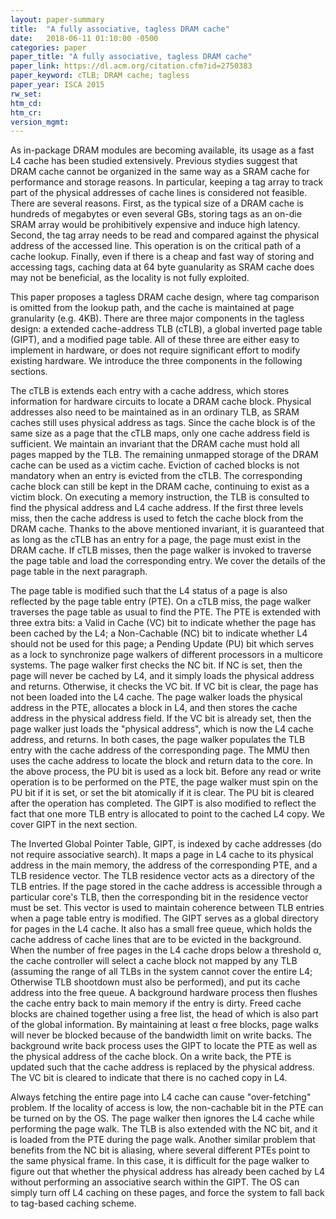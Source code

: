 ```yaml
---
layout: paper-summary
title:  "A fully associative, tagless DRAM cache"
date:   2018-06-11 01:10:00 -0500
categories: paper
paper_title: "A fully associative, tagless DRAM cache"
paper_link: https://dl.acm.org/citation.cfm?id=2750383
paper_keyword: cTLB; DRAM cache; tagless
paper_year: ISCA 2015
rw_set: 
htm_cd: 
htm_cr: 
version_mgmt: 
---
```

  
As in-package DRAM modules are becoming available, its usage as a fast L4 cache has been studied extensively. 
Previous stydies suggest that DRAM cache cannot be organized in the same way as a SRAM cache for performance 
and storage reasons. In particular, keeping a tag array to track part of the physical addresses of cache lines 
is considered not feasible. There are several reasons. First, as the typical size of a DRAM cache is hundreds 
of megabytes or even several GBs, storing tags as an on-die SRAM array would be prohibitively expensive and induce 
high latency. Second, the tag array needs to be read and compared against the physical address of the accessed line. 
This operation is on the critical path of a cache lookup. Finally, even if there is a cheap and fast 
way of storing and accessing tags, caching data at 64 byte guanularity as SRAM cache does may not be beneficial,
as the locality is not fully exploited.

This paper proposes a tagless DRAM cache design, where tag comparison is omitted from the lookup path, and 
the cache is maintained at page granularity (e.g. 4KB). There are three major components in the tagless design:
a extended cache-address TLB (cTLB), a global inverted page table (GIPT), and a modified page table. 
All of these three are either easy to implement in hardware, or does not require significant effort to modify 
existing hardware. We introduce the three components in the following sections.

The cTLB is extends each entry with a cache address, which stores information for hardware circuits to locate
a DRAM cache block. Physical addresses also need to be maintained as in an ordinary TLB, as SRAM caches still 
uses physical address as tags. Since the cache block is of the same size as a page that the cTLB maps, only one 
cache address field is sufficient. We maintain an invariant that the DRAM cache must hold all pages mapped by the 
TLB. The remaining unmapped storage of the DRAM cache can be used as a victim cache. Eviction of cached blocks is 
not mandatory when an entry is evicted from the cTLB. The corresponding cache block can still be kept in the DRAM 
cache, continuing to exist as a victim block. On executing a memory instruction, the TLB is consulted to find the 
physical address and L4 cache address. If the first three levels miss, then the cache address is used to fetch the 
cache block from the DRAM cache. Thanks to the above mentioned invariant, it is guaranteed that as long as the cTLB 
has an entry for a page, the page must exist in the DRAM cache. If cTLB misses, then the page walker is invoked to 
traverse the page table and load the corresponding entry. We cover the details of the page table in the next paragraph.

The page table is modified such that the L4 status of a page is also reflected by the page table entry (PTE).
On a cTLB miss, the page walker traverses the page table as usual to find the PTE. The PTE is extended with three extra
bits: a Valid in Cache (VC) bit to indicate whether the page has been cached by the L4; a Non-Cachable (NC) bit
to indicate whether L4 should not be used for this page; a Pending Update (PU) bit which serves as a lock to synchronize
page walkers of different processors in a multicore systems. The page walker first checks the NC bit. If NC is set,
then the page will never be cached by L4, and it simply loads the physical address and returns. Otherwise, it checks the 
VC bit. If VC bit is clear, the page has not been loaded into the L4 cache. The page walker loads the physical address
in the PTE, allocates a block in L4, and then stores the cache address in the physical address field. If the VC bit is 
already set, then the page walker just loads the "physical address", which is now the L4 cache address, and returns.
In both cases, the page walker populates the TLB entry with the cache address of the corresponding page. The MMU then
uses the cache address to locate the block and return data to the core. In the above process, the PU bit is used as a 
lock bit. Before any read or write operation is to be performed on the PTE, the page walker must spin on the PU bit if 
it is set, or set the bit atomically if it is clear. The PU bit is cleared after the operation has completed. The GIPT
is also modified to reflect the fact that one more TLB entry is allocated to point to the cached L4 copy. We cover GIPT 
in the next section.

The Inverted Global Pointer Table, GIPT, is indexed by cache addresses (do not require associative search). It maps 
a page in L4 cache to its physical address in the main memory, the address of the corresponding PTE, and a TLB residence 
vector. The TLB residence vector acts as a directory of the TLB entries. If the page stored in the cache address is 
accessible through a particular core's TLB, then the corresponding bit in the residence vector must be set. This vector 
is used to maintain coherence between TLB entries when a page table entry is modified. The GIPT serves as a global
directory for pages in the L4 cache. It also has a small free queue, which holds the cache address of cache lines that
are to be evicted in the background. When the number of free pages in the L4 cache drops below a threshold &alpha;, the 
cache controller will select a cache block not mapped by any TLB (assuming the range of all TLBs in the system cannot 
cover the entire L4; Otherwise TLB shootdown must also be performed), and put its cache address into the free queue.
A background hardware process then flushes the cache entry back to main memory if the entry is dirty. Freed cache 
blocks are chained together using a free list, the head of which is also part of the global information. By maintaining 
at least &alpha; free blocks, page walks will never be blocked because of the bandwidth limit on write backs.
The background write back process uses the GIPT to locate the PTE as well as the physical address of the cache block.
On a write back, the PTE is updated such that the cache address is replaced by the physical address. The VC bit is 
cleared to indicate that there is no cached copy in L4.

Always fetching the entire page into L4 cache can cause "over-fetching" problem. If the locality of access is low, 
the non-cachable bit in the PTE can be turned on by the OS. The page walker then ignores the L4 cache while performing
the page walk. The TLB is also extended with the NC bit, and it is loaded from the PTE during the page walk. Another 
similar problem that benefits from the NC bit is aliasing, where several different PTEs point to the same physical frame.
In this case, it is difficult for the page walker to figure out that whether the physical address has already been cached
by L4 without performing an associative search within the GIPT. The OS can simply turn off L4 caching on these pages, and 
force the system to fall back to tag-based caching scheme.

